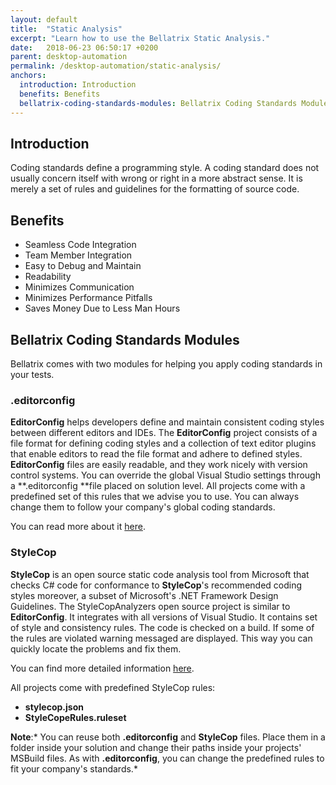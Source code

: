 ```yaml
---
layout: default
title:  "Static Analysis"
excerpt: "Learn how to use the Bellatrix Static Analysis."
date:   2018-06-23 06:50:17 +0200
parent: desktop-automation
permalink: /desktop-automation/static-analysis/
anchors:
  introduction: Introduction
  benefits: Benefits
  bellatrix-coding-standards-modules: Bellatrix Coding Standards Modules
---
```

Introduction
------------
Coding standards define a programming style. A coding standard does not usually concern itself with wrong or right in a more abstract sense. It is merely a set of rules and guidelines for the formatting of source code.

Benefits
--------
- Seamless Code Integration
- Team Member Integration
- Easy to Debug and Maintain
- Readability
- Minimizes Communication
- Minimizes Performance Pitfalls
- Saves Money Due to Less Man Hours

Bellatrix Coding Standards Modules
----------------------------------

Bellatrix comes with two modules for helping you apply coding standards in your tests.

### .editorconfig  ###

**EditorConfig** helps developers define and maintain consistent coding styles between different editors and IDEs. The **EditorConfig** project consists of a file format for defining coding styles and a collection of text editor plugins that enable editors to read the file format and adhere to defined styles. 
**EditorConfig** files are easily readable, and they work nicely with version control systems.
You can override the global Visual Studio settings through a **.editorconfig **file placed on solution level.
All projects come with a predefined set of this rules that we advise you to use. You can always change them to follow your company's global coding standards.

You can read more about it [here](https://automatetheplanet.com/coding-styles-editorconfig/).

### StyleCop ###

**StyleCop** is an open source static code analysis tool from Microsoft that checks C# code for conformance to **StyleCop**'s recommended coding styles moreover, a subset of Microsoft's .NET Framework Design Guidelines.
The StyleCopAnalyzers open source project is similar to **EditorConfig**. It integrates with all versions of Visual Studio. It contains set of style and consistency rules. The code is checked on a build. If some of the rules are violated warning messaged are displayed. This way you can quickly locate the problems and fix them.

You can find more detailed information [here](https://automatetheplanet.com/style-consistency-rules-stylecop/).

All projects come with predefined StyleCop rules:
- **stylecop.json**
- **StyleCopeRules.ruleset**

**Note**:* You can reuse both **.editorconfig** and **StyleCop** files. Place them in a folder inside your solution and change their paths inside your projects' MSBuild files. As with **.editorconfig**, you can change the predefined rules to fit your company's standards.*